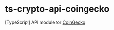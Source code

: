# ts-crypto-api-coingecko
[TypeScript] API module for [CoinGecko](https://www.coingecko.com/en/api/documentation)
